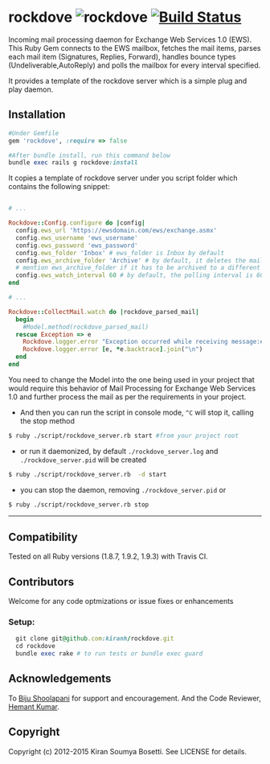 rockdove ![rockdove](http://kiran.gnufied.org/wp-content/uploads/2012/07/1341725724_bird.png) [![Build Status](https://secure.travis-ci.org/kiranh/rockdove.png)](http://travis-ci.org/kiranh/rockdove)
========

Incoming mail processing daemon for Exchange Web Services 1.0 (EWS). This Ruby Gem connects to the EWS mailbox, fetches the mail items, parses each mail item (Signatures, Replies, Forward), handles bounce types (Undeliverable,AutoReply) and polls the mailbox for every interval specified. 

It provides a template of the rockdove server which is a simple plug and play daemon.

## Installation

  ```ruby
  #Under Gemfile
  gem 'rockdove', :require => false

  #After bundle install, run this command below
  bundle exec rails g rockdove:install
  ```
  It copies a template of rockdove server under you script folder which contains the following snippet:

  ```ruby
  
  # ...
  
  Rockdove::Config.configure do |config| 
    config.ews_url 'https://ewsdomain.com/ews/exchange.asmx'
    config.ews_username 'ews_username'
    config.ews_password 'ews_password'
    config.ews_folder 'Inbox' # ews_folder is Inbox by default
    config.ews_archive_folder 'Archive' # by default, it deletes the mail after processing,
    # mention ews_archive_folder if it has to be archived to a different folder
    config.ews_watch_interval 60 # by default, the polling interval is 60
  end
  
  # ...

  Rockdove::CollectMail.watch do |rockdove_parsed_mail|
    begin
      #Model.method(rockdove_parsed_mail)
    rescue Exception => e
      Rockdove.logger.error "Exception occurred while receiving message:#{rockdove_parsed_mail}"
      Rockdove.logger.error [e, *e.backtrace].join("\n")
    end
  end

  ```
  You need to change the Model into the one being used in your project that would require this behavior of Mail Processing for Exchange Web Services 1.0 and further process the mail as per the requirements in your project.

  - And then you can run the script in console mode, `^C` will stop it, calling the stop method

  ``` sh
  $ ruby ./script/rockdove_server.rb start #from your project root
  ```
  - or run it daemonized, by default `./rockdove_server.log` and `./rockdove_server.pid` will be created

  ``` sh
  $ ruby ./script/rockdove_server.rb  -d start
  ```

  - you can stop the daemon, removing `./rockdove_server.pid` or
  
  ``` sh
  $ ruby ./script/rockdove_server.rb stop
  ```
  ---

## Compatibility

  Tested on all Ruby versions (1.8.7, 1.9.2, 1.9.3) with Travis CI. 

## Contributors

 Welcome for any code optmizations or issue fixes or enhancements

### Setup:

  ```ruby
    git clone git@github.com:kiranh/rockdove.git
    cd rockdove
    bundle exec rake # to run tests or bundle exec guard
  ```

## Acknowledgements

  To [Biju Shoolapani](https://github.com/bijushoolapani) for support and encouragement. And the Code Reviewer, [Hemant Kumar](http://github.com/gnufied).

## Copyright

Copyright (c) 2012-2015 Kiran Soumya Bosetti. See LICENSE for details.
